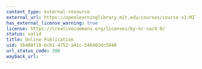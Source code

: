 ```yaml
---
content_type: external-resource
external_url: https://openlearninglibrary.mit.edu/courses/course-v1:MITx+15.482x+1T2019/about
has_external_license_warning: true
license: https://creativecommons.org/licenses/by-nc-sa/4.0/
status: valid
title: Online Publication
uid: 3b480f10-bcb1-4752-a41c-546403dc5948
url_status_code: 200
wayback_url: ''
---
```

